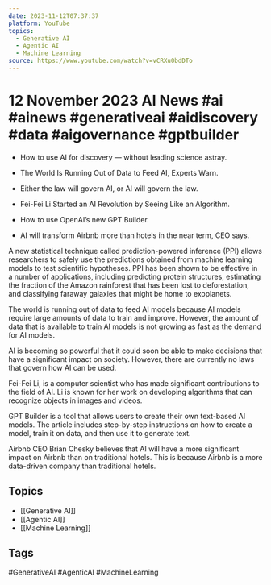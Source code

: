 ```yaml
---
date: 2023-11-12T07:37:37
platform: YouTube
topics:
  - Generative AI
  - Agentic AI
  - Machine Learning
source: https://www.youtube.com/watch?v=vCRXu0bdDTo
---
```

# 12 November 2023 AI News #ai #ainews #generativeai  #aidiscovery #data #aigovernance #gptbuilder

- How to use AI for discovery — without leading science astray.

- The World Is Running Out of Data to Feed AI, Experts Warn.

- Either the law will govern AI, or AI will govern the law.

- Fei-Fei Li Started an AI Revolution by Seeing Like an Algorithm.

- How to use OpenAI’s new GPT Builder.

- AI will transform Airbnb more than hotels in the near term, CEO says.

A new statistical technique called prediction-powered inference (PPI) allows researchers to safely use the predictions obtained from machine learning models to test scientific hypotheses. PPI has been shown to be effective in a number of applications, including predicting protein structures, estimating the fraction of the Amazon rainforest that has been lost to deforestation, and classifying faraway galaxies that might be home to exoplanets.

The world is running out of data to feed AI models because AI models require large amounts of data to train and improve. However, the amount of data that is available to train AI models is not growing as fast as the demand for AI models. 

AI is becoming so powerful that it could soon be able to make decisions that have a significant impact on society. However, there are currently no laws that govern how AI can be used.

Fei-Fei Li, is a computer scientist who has made significant contributions to the field of AI. Li is known for her work on developing algorithms that can recognize objects in images and videos. 

 GPT Builder is a tool that allows users to create their own text-based AI models. The article includes step-by-step instructions on how to create a model, train it on data, and then use it to generate text.

Airbnb CEO Brian Chesky believes that AI will have a more significant impact on Airbnb than on traditional hotels. This is because Airbnb is a more data-driven company than traditional hotels.

## Topics
- [[Generative AI]]
- [[Agentic AI]]
- [[Machine Learning]]

## Tags
#GenerativeAI #AgenticAI #MachineLearning